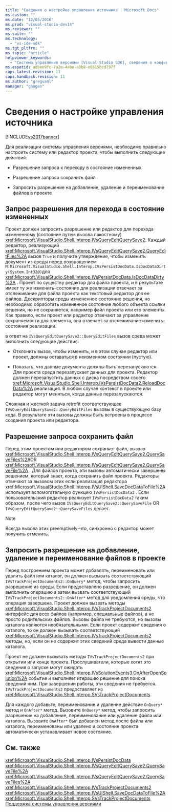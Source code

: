 ```yaml
---
title: "Сведения о настройке управления источника | Microsoft Docs"
ms.custom: ""
ms.date: "12/05/2016"
ms.prod: "visual-studio-dev14"
ms.reviewer: ""
ms.suite: ""
ms.technology: 
  - "vs-ide-sdk"
ms.tgt_pltfrm: ""
ms.topic: "article"
helpviewer_keywords: 
  - "Система управления версиями [Visual Studio SDK], сведения о конфигурации"
ms.assetid: adbee9fc-7a2e-4abe-a3b8-e6615bcd797f
caps.latest.revision: 11
caps.handback.revision: 11
ms.author: "gregvanl"
manager: "ghogen"
---
```

# Сведения о настройке управления источника
[!INCLUDE[vs2017banner](../../code-quality/includes/vs2017banner.md)]

Для реализации системы управления версиями, необходимо правильно настроить систему или редактор проекта, чтобы выполнить следующие действия:  
  
-   Разрешение запроса к переходу в состояние измененных  
  
-   Разрешение запроса сохранить файл  
  
-   Запросить разрешение на добавление, удаление и переименование файлов в проекте  
  
## Запрос разрешения для перехода в состояние измененных  
 Проект должен запросить разрешение или редактор для перехода измененному \(состояние путем вызова пакостному\) <xref:Microsoft.VisualStudio.Shell.Interop.IVsQueryEditQuerySave2>.  Каждый редактор, реализующий <xref:Microsoft.VisualStudio.Shell.Interop.IVsQueryEditQuerySave2.QueryEditFiles%2A> вызов  `True` и получите утверждение, чтобы изменить документ из среды перед возвращением  `M:Microsoft.VisualStudio.Shell.Interop.IVsPersistDocData.IsDocDataDirty(System.Int32@)`для  <xref:Microsoft.VisualStudio.Shell.Interop.IVsPersistDocData.IsDocDataDirty%2A> .  Проект по существу редактор для файла проекта, и в результате имеет ту же изменить\-состояние для реализации отвечает за отслеживание для файла проекта как текстовый редактор для ее файлов.  Дескрипторы среды измененное состояние решения, но необходимо обработать измененное состояние любого объекта ссылки решения, но не сохраняется, например файл проекта или его элементы.  Как правило, если проект или редактор отвечают за управление сохраняемости для элемента, она отвечает за отслеживание изменить\-состояния реализации.  
  
 в ответ на `IVsQueryEditQuerySave2::QueryEditFiles` вызов среда может выполнить следующие действия:  
  
-   Отклонить вызов, чтобы изменить, и в этом случае редактор или проект, должны оставаться в неизменном состоянии \(пустую\).  
  
-   Показать, что данные документа должны быть перезапускаются.  Для проекта среда перезапускает данных для проекта.  Редактор должен перезапустить данных с диска посредством своего <xref:Microsoft.VisualStudio.Shell.Interop.IVsPersistDocData2.ReloadDocData%2A> реализация.  В любом случае контекст в проекте или редактор могут меняться, когда данные перезапускаются.  
  
 Сложная и жесткой задача retrofit соответствующее `IVsQueryEditQuerySave2::QueryEditFiles` вызовы в существующую базу кода.  В результате эти вызовы должны быть встроены в процессе создания проекта или редактора.  
  
## Разрешение запроса сохранить файл  
 Перед этим проектом или редактором сохраняет файл, вызвав <xref:Microsoft.VisualStudio.Shell.Interop.IVsQueryEditQuerySave2.QuerySaveFiles%2A>OR  <xref:Microsoft.VisualStudio.Shell.Interop.IVsQueryEditQuerySave2.QuerySaveFile%2A> .  Для файлов проекта, эти вызовы автоматически завершены решением, который знает, когда сохранить файл проекта.  Редакторы отвечают за вызовом этих если реализация редактора <xref:Microsoft.VisualStudio.Shell.Interop.IVsUIShell.SaveDocDataToFile%2A>использует вспомогательную функцию  `IVsPersistDocData2` .  Если пользовательский редактор реализует `IVsPersistDocData2` таким образом, после чего вызов  `IVsQueryEditQuerySave2::QuerySaveFile` OR  `IVsQueryEditQuerySave2::QuerySaveFiles` делает.  
  
> [!NOTE]
>  Всегда вызова этих preemptively\-что, синхронно с редактор может получить отменить.  
  
## Запросить разрешение на добавление, удаление и переименование файлов в проекте  
 Перед построением проекта может добавлять, переименовать или удалить файл или каталог, он должен вызывать соответствующий `IVsTrackProjectDocuments2::OnQuery*` метод, чтобы запросить разрешение из среды.  Если предоставлено разрешение, он должен выполнить операцию а затем вызвать соответствующий `IVsTrackProjectDocuments2::OnAfter*` метод для уведомления среды, что операция завершена.  Проект должен вызвать методы <xref:Microsoft.VisualStudio.Shell.Interop.IVsTrackProjectDocuments2> интерфейс для всех файлов \(например, специальные файлов\), а не просто родительских файлов.  Вызовы файла не требуются, но вызовы каталога являются необязательными.  Если проект содержит сведения о каталоге, то он должен вызывать соответствующий <xref:Microsoft.VisualStudio.Shell.Interop.IVsTrackProjectDocuments2> методы, но, если он не содержит этих сведений среда вывести данные каталога.  
  
 Проект не должен вызывать методы `IVsTrackProjectDocuments2` при открытии или конце проекта.  Прослушиватели, которые хотят это сведения о запуске могут ожидать <xref:Microsoft.VisualStudio.Shell.Interop.IVsSolutionEvents3.OnAfterOpenSolution%2A> событие и выполняет итерацию решение для поиска сведений ним.  При завершении работы, эти сведения не требуется.  `IVsTrackProjectDocuments2` предоставляет из  <xref:Microsoft.VisualStudio.Shell.Interop.SVsTrackProjectDocuments>.  
  
 Для каждого добавьте, переименование и удаление действие `OnQuery*` метод и  `OnAfter*` метод.  Вызовите `OnQuery*` метод, чтобы запросить разрешение на добавление, переименование или удаление файла или каталога.  Вызовите `OnAfter*` был добавлен метод после файла или каталога, переименованы или удалено и состояние проекта автоматически устанавливает новое состояние.  
  
## См. также  
 <xref:Microsoft.VisualStudio.Shell.Interop.IVsPersistDocData>   
 <xref:Microsoft.VisualStudio.Shell.Interop.IVsQueryEditQuerySave2.QuerySaveFile%2A>   
 <xref:Microsoft.VisualStudio.Shell.Interop.IVsQueryEditQuerySave2.QuerySaveFiles%2A>   
 <xref:Microsoft.VisualStudio.Shell.Interop.IVsTrackProjectDocuments2>   
 <xref:Microsoft.VisualStudio.Shell.Interop.IVsUIShell.SaveDocDataToFile%2A>   
 <xref:Microsoft.VisualStudio.Shell.Interop.SVsTrackProjectDocuments>   
 [Поддержка системы управления версиями](../../extensibility/internals/supporting-source-control.md)